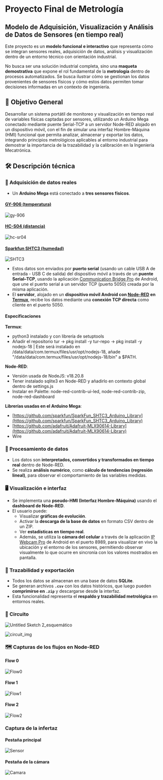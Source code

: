 # Proyecto Final de Metrología
## Modelo de Adquisición, Visualización y Análisis de Datos de Sensores (en tiempo real)

Este proyecto es un **modelo funcional e interactivo** que representa cómo se integran sensores reales, adquisición de datos, análisis y visualización dentro de un entorno técnico con orientación industrial.

No busca ser una solución industrial completa, sino una **maqueta demostrativa** que expone el rol fundamental de la **metrología** dentro de procesos automatizados. Se busca ilustrar cómo se gestionan los datos provenientes de sensores físicos y cómo estos datos permiten tomar decisiones informadas en un contexto de ingeniería.

## 🎯 Objetivo General
Desarrollar un sistema portátil de monitoreo y visualización en tiempo real de variables físicas captadas por sensores, utilizando un Arduino Mega conectado mediante puente Serial-TCP a un servidor Node-RED alojado en un dispositivo móvil, con el fin de simular una interfaz Hombre-Máquina (HMI) funcional que permita analizar, almacenar y exportar los datos, integrando principios metrológicos aplicables al entorno industrial para demostrar la importancia de la trazabilidad y la calibración en la Ingeniería Mecatrónica.

## 🛠️ Descripción técnica

### 📡 Adquisición de datos reales

- Un **Arduino Mega** está conectado a **tres sensores físicos**.
#### [GY-906 (temperatura)](https://naylampmechatronics.com/sensores-temperatura-y-humedad/330-sensor-de-temperatura-infrarrojo-mlx90614-gy-906.html)
![gy-906](https://github.com/user-attachments/assets/d78cdfa1-f6b3-49aa-a4ba-8a93025aa33f)
#### [HC-S04 (distancia)](https://naylampmechatronics.com/sensores-proximidad/10-sensor-ultrasonido-hc-sr04.html)
![hc-sr04](https://github.com/user-attachments/assets/75ad946d-f61c-4a7f-a283-80e545f00ce3)
#### [Sparkfun SHTC3 (humedad)](https://www.sparkfun.com/sparkfun-humidity-sensor-breakout-shtc3-qwiic.html)
![SHTC3](https://github.com/user-attachments/assets/9d52ccef-720e-41f9-8f4c-e4c2e126189d)

- Estos datos son enviados por **puerto serial** (usando un cable USB A de entrada - USB C de salida) del dispositivo móvil a través de un **puente Serial–TCP**, usando la aplicación [Communication Bridge Pro](https://play.google.com/store/apps/details?id=masar.bluetoothbridge.pro&hl=en_US) de Android, que une el puerto serial a un servidor TCP (puerto 5050) creada por la misma aplicación.
- El **servidor**, alojado en un **dispositivo móvil Android con [Node-RED](https://nodered.org/about/) en [Termux](https://play.google.com/store/apps/details?id=com.termux&hl=en_US)**, recibe los datos mediante una **conexión TCP directa** como cliente en el puerto 5050.

#### Específicaciones
**Termux**:
- python3 instalado y con librería de setuptools
- Añadir el repositorio tur -> pkg install -y tur-repo -> pkg install -y nodejs-18 | Este será instalado en /data/data/com.termux/files/usr/opt/nodejs-18, añade "/data/data/com.termux/files/usr/opt/nodejs-18/bin" a $PATH.

**Node-RED**:
- Versión usada de NodeJS: v18.20.8
- Tener instalado sqlite3 en Node-RED y añadirlo en contexto global dentro de settings.js
- Instalar en Palette: node-red-contrib-ui-led, node-red-contrib-zip, node-red-dashboard

**Librerías usadas en el Arduino Mega**:
- [https://github.com/sparkfun/SparkFun_SHTC3_Arduino_Library](https://github.com/sparkfun/SparkFun_SHTC3_Arduino_Library)
- [https://github.com/adafruit/Adafruit-MLX90614-Library](https://github.com/adafruit/Adafruit-MLX90614-Library)
- Wire

### 🔄 Procesamiento de datos

- Los datos son **interpretados, convertidos y transformados en tiempo real** dentro de Node-RED.
- Se realiza **análisis numérico**, como **cálculo de tendencias (regresión lineal)**, para observar el comportamiento de las variables medidas.

### 🖥️ Visualización e interfaz

- Se implementa una **pseudo-HMI (Interfaz Hombre-Máquina)** usando el **dashboard de Node-RED**.
- El usuario puede:
  - Visualizar **gráficas de evolución**.
  - Activar la **descarga de la base de datos** en formato CSV dentro de un ZIP.
  - Ver **estadísticas en tiempo real**.
  - Además, se utiliza la **cámara del celular** a través de la aplicación [IP Webcam Pro](https://play.google.com/store/apps/details?id=com.pas.webcam.pro&hl=en_US) de Android en el puerto 8989, para visualizar en vivo la ubicación y el entorno de los sensores, permitiendo observar visualmente lo que ocurre en sincronía con los valores mostrados en pantalla.


### 📂 Trazabilidad y exportación

- Todos los datos se almacenan en una base de datos **SQLite**.
- Se generan archivos **`.csv`** con los datos históricos, que luego pueden **comprimirse en `.zip`** y descargarse desde la interfaz.
- Esta funcionalidad representa el **respaldo y trazabilidad metrológica** en entornos reales.

### 🔌 Circuito
![Untitled Sketch 2_esquemático](https://github.com/user-attachments/assets/4ab355de-d68a-4549-bd30-0ae9be508e32)

![circuit_img](https://github.com/user-attachments/assets/7b7951a6-7aa3-43e5-b433-ab63f850c76a)

### 🗺️ Capturas de los flujos en Node-RED
#### Flow 0
![Flow0](https://github.com/user-attachments/assets/113f44ff-1ddf-4793-97e8-f47483dd88d2)


#### Flow 1
![Flow1](https://github.com/user-attachments/assets/862335c3-62ba-4ee1-b7d6-699ddf3e97db)


#### Flow 2
![Flow2](https://github.com/user-attachments/assets/8172c947-efe9-44f6-9d64-e7c10f101b81)

### Captura de la infertaz
#### Pestaña príncipal
![Sensor](https://github.com/user-attachments/assets/516cde06-45c4-482a-a68e-59cf42ced4de)

#### Pestaña de la cámara
![Camara](https://github.com/user-attachments/assets/f76f7399-90d1-47fc-bcd6-ea09ab57a098)

